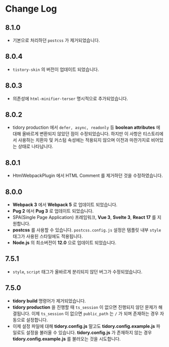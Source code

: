 # Change Log

## 8.1.0

- 기본으로 처리하던 `postcss` 가 제거되었습니다.

## 8.0.4

- `tistory-skin` 의 버전이 업데이트 되었습니다.

## 8.0.3

- 의존성에 ```html-minifier-terser``` 명시적으로 추가되었습니다.

## 8.0.2

- tidory production 에서 ```defer, async, readonly``` 등 **boolean attributes** 에 대해 올바르게 변환되지 않았던 점이 수정되었습니다. 하지만 이 사항은 티스토리에서 사용하는 치환자 및 커스텀 속성에는 적용되지 않으며 이전과 마찬가지로 비어있는 상태로 나타납니다.

## 8.0.1

- HtmlWebpackPlugin 에서 HTML Comment 를 제거하던 것을 수정하였습니다.

## 8.0.0

- **Webpack 3** 에서 **Webpack 5** 로 업데이트 되었습니다.
- **Pug 2** 에서 **Pug 3** 로 업데이트 되었습니다.
- SPA(Single Page Application) 프레임워크, **Vue 3**, **Svelte 3**, **React 17** 를 지원합니다.
- **postcss** 를 사용할 수 있습니다. ```postcss.config.js``` 설정은 템플릿 내부 ```style``` 태그가 사용된 스타일에도 적용됩니다.
- **Node.js** 의 최소버전이 **12.0** 으로 업데이트 되었습니다.

## 7.5.1

- ```style```, ```script``` 태그가 올바르게 분리되지 않던 버그가 수정되었습니다.

## 7.5.0

- **tidory build** 명령어가 제거되었습니다.
- **tidory production** 을 진행할 때 ```ts_session``` 이 없으면 진행되지 않던 문제가 해결됩니다. 이제 ```ts_session``` 이 없으면 ```public_path``` 는 ```/``` 가 되며 존재하는 경우 자동으로 설정합니다.
- 이제 설정 파일에 대해 **tidory.config.js** 말고도 **tidory.config.example.js** 파일로도 설정을 불러올 수 있습니다. **tidory.config.js** 가 존재하지 않는 경우 **tidory.config.example.js** 를 불러오는 것을 시도합니다.
